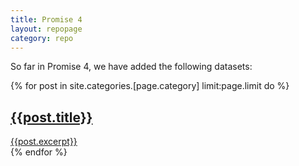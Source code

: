 ```yaml
---
title: Promise 4
layout: repopage
category: repo
---
```


So far in Promise 4, we have added the following datasets:

{% for post in site.categories.[page.category] limit:page.limit do %}
    <a href="{{post.url}}">
    <div class="box">
        <h2>{{post.title}}</h2>
        <div class="block">
            {{post.excerpt}}
        </div>
    </div>
    </a>
{% endfor %}